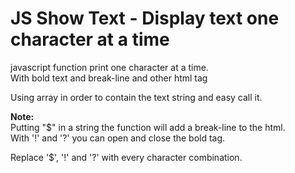 # JS Show Text - Display text one character at a time
<p>javascript function print one character at a time.<br>
With bold text and break-line and other html tag</p>

<p>Using array in order to contain the text string and easy call it.</p>
<p></p>
<p><b>Note:</b><br>
Putting "$" in a string the function will add a break-line to the html.<br>
With '!' and '?' you can open and close the bold tag. </p>

<p>Replace '$', '!' and '?' with every character combination.</p>
